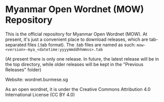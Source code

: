 # Myanmar Open Wordnet (MOW) Repository
This is the official repository for Myanmar Open Wordnet (MOW). At present, it's just a convenient place to download releases, which are tab-separated files (.tab format). The .tab files are named as such: ``mow-<version>-mya_<datetime:yyyymmddhhmmss>.tab``

(At present there is only one release. In future, the latest release will be in the top directory, while older releases will be kept in the "Previous Releases" folder)

Website: wordnet.burmese.sg

As an open wordnet, it is under the Creative Commons Attribution 4.0 International License (CC BY 4.0)
